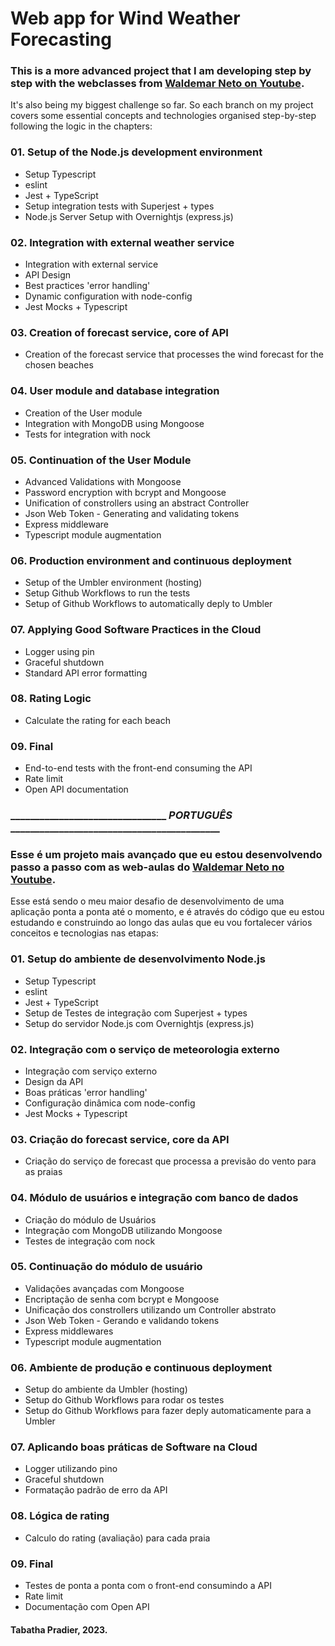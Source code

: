 # Web app for Wind Weather Forecasting

### This is a more advanced project that I am developing step by step with the webclasses from [Waldemar Neto on Youtube](https://www.youtube.com/@WaldemarNetoDevLab).

It's also being my biggest challenge so far. So each branch on my project covers some essential concepts and technologies organised step-by-step following the logic in the chapters:

### 01. Setup of the Node.js development environment
 - Setup Typescript
- eslint
- Jest + TypeScript
- Setup integration tests with Superjest + types
- Node.js Server Setup with Overnightjs (express.js)

### 02. Integration with external weather service
- Integration with external service
- API Design
- Best practices 'error handling'
- Dynamic configuration with node-config
- Jest Mocks + Typescript

### 03. Creation of forecast service, core of API
- Creation of the forecast service that processes the wind forecast for the chosen beaches

### 04. User module and database integration
- Creation of the User module
- Integration with MongoDB using Mongoose
- Tests for integration with nock

### 05. Continuation of the User Module
- Advanced Validations with Mongoose
- Password encryption with bcrypt and Mongoose
- Unification of constrollers using an abstract Controller
 - Json Web Token - Generating and validating tokens
- Express middleware
- Typescript module augmentation

### 06. Production environment and continuous deployment
- Setup of the Umbler environment (hosting)
- Setup Github Workflows to run the tests
- Setup of Github Workflows to automatically deply to Umbler

### 07. Applying Good Software Practices in the Cloud
- Logger using pin
- Graceful shutdown
- Standard API error formatting

### 08. Rating Logic
- Calculate the rating for each beach

### 09. Final
- End-to-end tests with the front-end consuming the API
- Rate limit
- Open API documentation


### ________________________________ *PORTUGUÊS* ___________________________________________

### Esse é um projeto mais avançado que eu estou desenvolvendo passo a passo com as web-aulas do [Waldemar Neto no Youtube](https://www.youtube.com/@WaldemarNetoDevLab).

Esse está sendo o meu maior desafio de desenvolvimento de uma aplicação ponta a ponta até o momento, e é através do código que eu estou estudando e construindo ao longo das aulas que eu vou fortalecer vários conceitos e tecnologias nas etapas:

### 01. Setup do ambiente de desenvolvimento Node.js
 - Setup Typescript
- eslint
- Jest + TypeScript
- Setup de Testes de integração com Superjest + types
- Setup do servidor Node.js com Overnightjs (express.js)

### 02. Integração com o serviço de meteorologia externo
- Integração com serviço externo
- Design da API
- Boas práticas 'error handling'
- Configuração dinâmica com node-config
- Jest Mocks + Typescript

### 03. Criação do forecast service, core da API
- Criação do serviço de forecast que processa a previsão do vento para as praias

### 04. Módulo de usuários e integração com banco de dados
- Criação do módulo de Usuários
- Integração com MongoDB utilizando Mongoose
- Testes de integração com nock

### 05. Continuação do módulo de usuário
- Validações avançadas com Mongoose
- Encriptação de senha com bcrypt e Mongoose
- Unificação dos constrollers utilizando um Controller abstrato
 - Json Web Token - Gerando e validando tokens
- Express middlewares
- Typescript module augmentation

### 06. Ambiente de produção e continuous deployment
- Setup do ambiente da Umbler (hosting)
- Setup do Github Workflows para rodar os testes
- Setup do Github Workflows para fazer deply automaticamente para a Umbler

### 07. Aplicando boas práticas de Software na Cloud
- Logger utilizando pino
- Graceful shutdown
- Formatação padrão de erro da API

### 08. Lógica de rating
- Calculo do rating (avaliação) para cada praia

### 09. Final
- Testes de ponta a ponta com o front-end consumindo a API
- Rate limit
- Documentação com Open API

#### Tabatha Pradier, 2023.
